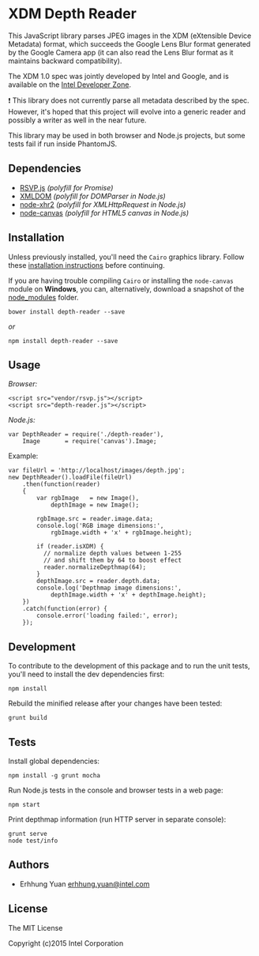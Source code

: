 XDM Depth Reader
================

This JavaScript library parses JPEG images in the XDM (eXtensible Device Metadata)
format, which succeeds the Google Lens Blur format generated by the Google Camera
app (it can also read the Lens Blur format as it maintains backward compatibility).

The XDM 1.0 spec was jointly developed by Intel and Google, and is available on the
[Intel Developer Zone](https://software.intel.com/en-us/articles/the-extensible-device-metadata-xdm-specification-version-10).

:exclamation: This library does not currently parse all metadata described by the
spec. However, it's hoped that this project will evolve into a generic reader and
possibly a writer as well in the near future.

This library may be used in both browser and Node.js projects, but some tests fail
if run inside PhantomJS.

## Dependencies

 - [RSVP.js](https://github.com/tildeio/rsvp.js) *(polyfill for Promise)*
 - [XMLDOM](https://github.com/jindw/xmldom) *(polyfill for DOMParser in Node.js)*
 - [node-xhr2](https://github.com/pwnall/node-xhr2) *(polyfill for XMLHttpRequest in Node.js)*
 - [node-canvas](https://github.com/Automattic/node-canvas) *(polyfill for HTML5 canvas in Node.js)*

## Installation

Unless previously installed, you'll need the `Cairo` graphics library.
Follow these [installation instructions](https://github.com/LearnBoost/node-canvas/wiki/_pages)
before continuing.

If you are having trouble compiling `Cairo` or installing the `node-canvas`
module on **Windows**, you can, alternatively, download a snapshot of the
[node_modules](http://storage.realsense.photo/projects/depth-reader-js/node_modules_windows.zip)
folder.

    bower install depth-reader --save

*or*

    npm install depth-reader --save

## Usage

*Browser:*

    <script src="vendor/rsvp.js"></script>
    <script src="depth-reader.js"></script>

*Node.js:*

    var DepthReader = require('./depth-reader'),
        Image       = require('canvas').Image;

Example:

    var fileUrl = 'http://localhost/images/depth.jpg';
    new DepthReader().loadFile(fileUrl)
        .then(function(reader)
        {
            var rgbImage   = new Image(),
                depthImage = new Image();

            rgbImage.src = reader.image.data;
            console.log('RGB image dimensions:',
                rgbImage.width + 'x' + rgbImage.height);

            if (reader.isXDM) {
              // normalize depth values between 1-255
              // and shift them by 64 to boost effect
              reader.normalizeDepthmap(64);
            }
            depthImage.src = reader.depth.data;
            console.log('Depthmap image dimensions:',
                depthImage.width + 'x' + depthImage.height);
        })
        .catch(function(error) {
            console.error('loading failed:', error);
        });

## Development

To contribute to the development of this package and to run the
unit tests, you'll need to install the dev dependencies first:

    npm install

Rebuild the minified release after your changes have been tested:

    grunt build

## Tests

Install global dependencies:

    npm install -g grunt mocha

Run Node.js tests in the console and browser tests in a web page:

    npm start

Print depthmap information (run HTTP server in separate console):

    grunt serve
    node test/info

## Authors

  - Erhhung Yuan <erhhung.yuan@intel.com>

## License

The MIT License

Copyright (c)2015 Intel Corporation
